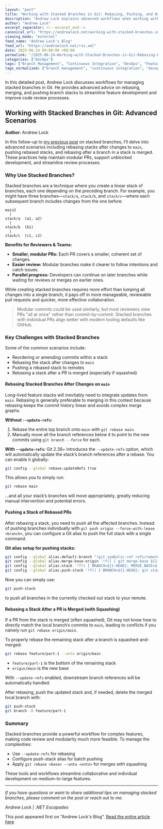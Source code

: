 ```yaml
---
layout: "post"
title: "Working with Stacked Branches in Git: Rebasing, Pushing, and Handling Merges"
description: "Andrew Lock explains advanced workflows when working with stacked branches in Git, focusing on how to rebase after changes to 'main', push rebased stacks efficiently, and handle stack rebases after merging. The post provides practical commands, tips on --update-refs, and solutions for common challenges."
author: "Andrew Lock"
excerpt_separator: <!--excerpt_end-->
canonical_url: "https://andrewlock.net/working-with-stacked-branches-in-git-part-2/"
viewing_mode: "external"
feed_name: "Andrew Lock's Blog"
feed_url: "https://andrewlock.net/rss.xml"
date: 2025-06-24 09:00:00 +00:00
permalink: "/2025-06-24-Working-with-Stacked-Branches-in-Git-Rebasing-Pushing-and-Handling-Merges.html"
categories: ["DevOps"]
tags: ["Branch Management", "Continuous Integration", "DevOps", "Feature Branches", "Git", "Git Alias", "Merge Conflicts", "Posts", "PR Workflow", "Push Stack", "Rebase", "Stacked Branches", "Update Refs"]
tags_normalized: ["branch management", "continuous integration", "devops", "feature branches", "git", "git alias", "merge conflicts", "posts", "pr workflow", "push stack", "rebase", "stacked branches", "update refs"]
---
```


In this detailed post, Andrew Lock discusses workflows for managing stacked branches in Git. He provides advanced advice on rebasing, merging, and pushing branch stacks to streamline feature development and improve code review processes.<!--excerpt_end-->

## Working with Stacked Branches in Git: Advanced Scenarios

**Author:** Andrew Lock

In this follow-up to [my previous post](/working-with-stacked-branches-in-git-part-1/) on stacked branches, I’ll delve into advanced scenarios including rebasing stacks after changes to `main`, pushing rebased stacks, and rebasing after a branch in a stack is merged. These practices help maintain modular PRs, support unblocked development, and streamline review processes.

### Why Use Stacked Branches?

Stacked branches are a technique where you create a linear stack of branches, each one depending on the preceding branch. For example, you might have three branches—`stack/a`, `stack/b`, and `stack/c`—where each subsequent branch includes changes from the one before:

```
main2
  |
stack/a  (a1, a2)
  |
stack/b  (b1)
  |
stack/c  (c1, c2)
```

**Benefits for Reviewers & Teams:**

- **Smaller, modular PRs:** Each PR covers a smaller, coherent set of changes.
- **Easier review:** Modular branches make it clearer to follow intentions and catch issues.
- **Parallel progress:** Developers can continue on later branches while waiting for reviews or merges on earlier ones.

While creating stacked branches requires more effort than lumping all changes into a single branch, it pays off in more manageable, reviewable pull requests and quicker, more effective collaboration.

> Modular commits could be used similarly, but most reviewers view PRs "all at once" rather than commit-by-commit. Stacked branches with individual PRs align better with modern tooling defaults like GitHub.

### Key Challenges with Stacked Branches

Some of the common scenarios include:

- Reordering or amending commits within a stack
- Rebasing the stack after changes to `main`
- Pushing a rebased stack to remotes
- Rebasing a stack after a PR is merged (especially if squashed)

#### Rebasing Stacked Branches After Changes on `main`

Long-lived feature stacks will inevitably need to integrate updates from `main`. Rebasing is generally preferable to merging in this context because rebasing keeps the commit history linear and avoids complex merge graphs.

**Without `--update-refs`:**

1. Rebase the entire top branch onto `main` with `git rebase main`.
2. Manually move all the branch references below it to point to the new commits using `git branch --force` for each.

**With `--update-refs`:**
Git 2.38+ introduces the `--update-refs` option, which will automatically update the stack’s branch references after a rebase. You can enable it globally:

```bash
git config --global rebase.updateRefs true
```

This allows you to simply run:

```bash
git rebase main
```

…and all your stack’s branches will move appropriately, greatly reducing manual intervention and potential errors.

#### Pushing a Stack of Rebased PRs

After rebasing a stack, you need to push all the affected branches. Instead of pushing branches individually with `git push origin --force-with-lease <branch>`, you can configure a Git alias to push the full stack with a single command.

**Git alias setup for pushing stacks:**

```bash
git config --global alias.default-branch "!git symbolic-ref refs/remotes/origin/HEAD | sed 's@^refs/remotes/origin/@@'"
git config --global alias.merge-base-origin '!f() { git merge-base ${1-HEAD} origin/$(git default-branch); };f '
git config --global alias.stack '!f() { BRANCH=${1-HEAD}; MERGE_BASE=$(git merge-base-origin $BRANCH); git log --decorate-refs=refs/heads --simplify-by-decoration --pretty=format:\"%(decorate:prefix=,suffix=,tag=,separator=%n)\" $MERGE_BASE..$BRANCH; };f '
git config --global alias.push-stack '!f() { BRANCH=${1-HEAD}; git stack $BRANCH | xargs -I {} git push --force-with-lease origin {}; };f '
```

Now you can simply use:

```bash
git push-stack
```

to push all branches in the currently checked out stack to your remote.

#### Rebasing a Stack After a PR is Merged (with Squashing)

If a PR from the stack is merged (often squashed), Git may not know how to directly match the local branch’s commits to `main`, leading to conflicts if you naïvely run `git rebase origin/main`.

To properly rebase the remaining stack after a branch is squashed-and-merged:

```bash
git rebase feature/part-1 --onto origin/main
```

- `feature/part-1` is the bottom of the remaining stack
- `origin/main` is the new base

With `--update-refs` enabled, downstream branch references will be automatically handled.

After rebasing, push the updated stack and, if needed, delete the merged local branch with:

```bash
git push-stack
git branch -D feature/part-1
```

### Summary

Stacked branches provide a powerful workflow for complex features, making code review and modularity much more feasible. To manage the complexities:

- Use `--update-refs` for rebasing
- Configure push-stack alias for batch pushing
- Apply `git rebase <base> --onto <onto>` for merges with squashing

These tools and workflows streamline collaborative and individual development on medium-to-large features.

---

*If you have questions or want to share additional tips on managing stacked branches, please comment on the post or reach out to me.*

*Andrew Lock | .NET Escapades*

This post appeared first on "Andrew Lock's Blog". [Read the entire article here](https://andrewlock.net/working-with-stacked-branches-in-git-part-2/)

